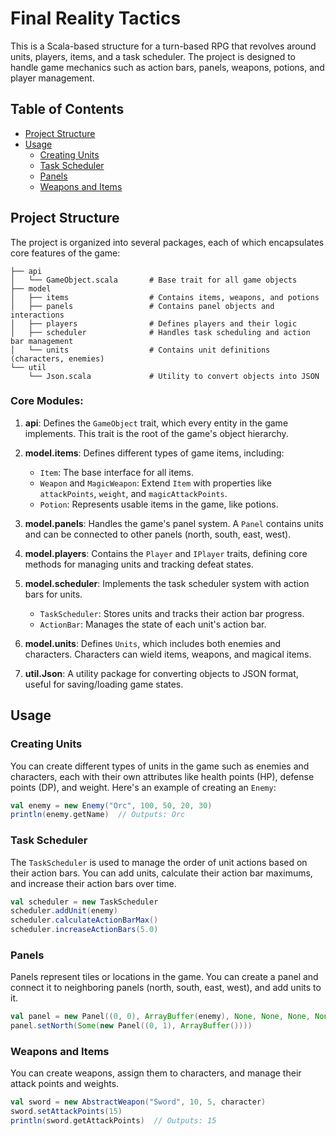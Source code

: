 # Final Reality Tactics

This is a Scala-based structure for a turn-based RPG that revolves around units, players, items, and a task scheduler. The project is designed to handle game mechanics such as action bars, panels, weapons, potions, and player management.

## Table of Contents

- [Project Structure](#project-structure)
- [Usage](#usage)
    - [Creating Units](#creating-units)
    - [Task Scheduler](#task-scheduler)
    - [Panels](#panels)
    - [Weapons and Items](#weapons-and-items)

## Project Structure

The project is organized into several packages, each of which encapsulates core features of the game:

```
├── api
│   └── GameObject.scala       # Base trait for all game objects
├── model
│   ├── items                  # Contains items, weapons, and potions
│   ├── panels                 # Contains panel objects and interactions
│   ├── players                # Defines players and their logic
│   ├── scheduler              # Handles task scheduling and action bar management
│   └── units                  # Contains unit definitions (characters, enemies)
└── util
    └── Json.scala             # Utility to convert objects into JSON
```

### Core Modules:

1. **api**: Defines the `GameObject` trait, which every entity in the game implements. This trait is the root of the game's object hierarchy.

2. **model.items**: Defines different types of game items, including:
    - `Item`: The base interface for all items.
    - `Weapon` and `MagicWeapon`: Extend `Item` with properties like `attackPoints`, `weight`, and `magicAttackPoints`.
    - `Potion`: Represents usable items in the game, like potions.

3. **model.panels**: Handles the game's panel system. A `Panel` contains units and can be connected to other panels (north, south, east, west).

4. **model.players**: Contains the `Player` and `IPlayer` traits, defining core methods for managing units and tracking defeat states.

5. **model.scheduler**: Implements the task scheduler system with action bars for units.
    - `TaskScheduler`: Stores units and tracks their action bar progress.
    - `ActionBar`: Manages the state of each unit's action bar.

6. **model.units**: Defines `Units`, which includes both enemies and characters. Characters can wield items, weapons, and magical items.

7. **util.Json**: A utility package for converting objects to JSON format, useful for saving/loading game states.

## Usage

### Creating Units

You can create different types of units in the game such as enemies and characters, each with their own attributes like health points (HP), defense points (DP), and weight. Here's an example of creating an `Enemy`:

```scala
val enemy = new Enemy("Orc", 100, 50, 20, 30)
println(enemy.getName)  // Outputs: Orc
```

### Task Scheduler

The `TaskScheduler` is used to manage the order of unit actions based on their action bars. You can add units, calculate their action bar maximums, and increase their action bars over time.

```scala
val scheduler = new TaskScheduler
scheduler.addUnit(enemy)
scheduler.calculateActionBarMax()
scheduler.increaseActionBars(5.0)
```

### Panels

Panels represent tiles or locations in the game. You can create a panel and connect it to neighboring panels (north, south, east, west), and add units to it.

```scala
val panel = new Panel((0, 0), ArrayBuffer(enemy), None, None, None, None)
panel.setNorth(Some(new Panel((0, 1), ArrayBuffer())))
```

### Weapons and Items

You can create weapons, assign them to characters, and manage their attack points and weights.

```scala
val sword = new AbstractWeapon("Sword", 10, 5, character)
sword.setAttackPoints(15)
println(sword.getAttackPoints)  // Outputs: 15
```